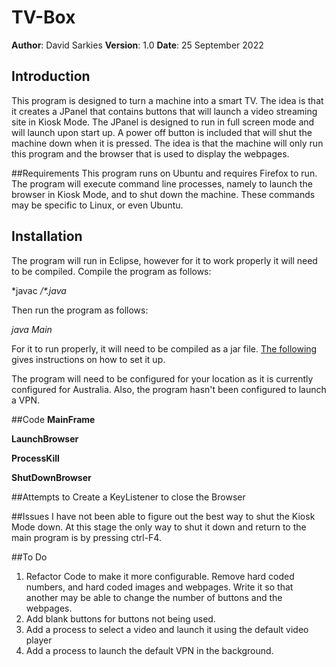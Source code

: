 # TV-Box
**Author**: David Sarkies
**Version**: 1.0
**Date**: 25 September 2022

## Introduction
This program is designed to turn a machine into a smart TV. The idea is that it creates a JPanel
that contains buttons that will launch a video streaming site in Kiosk Mode. The JPanel is designed
to run in full screen mode and will launch upon start up. A power off button is included that will
shut the machine down when it is pressed. The idea is that the machine will only run this program
and the browser that is used to display the webpages.

##Requirements
This program runs on Ubuntu and requires Firefox to run. The program will execute command line
processes, namely to launch the browser in Kiosk Mode, and to shut down the machine. These commands
may be specific to Linux, or even Ubuntu.

## Installation
The program will run in Eclipse, however for it to work properly it will need to be compiled. 
Compile the program as follows:

*javac *\/\*.java*

Then run the program as follows:

*java Main*

For it to run properly, it will need to be compiled as a jar file. [The following](https://gnomeshell.wordpress.com/2011/08/28/manage-the-startup-applications/) gives instructions on how to set it up.  

The program will need to be configured for your location as it is currently configured for 
Australia. Also, the program hasn't been configured to launch a VPN.

##Code
**MainFrame**

**LaunchBrowser**

**ProcessKill**

**ShutDownBrowser**

##Attempts to Create a KeyListener to close the Browser

##Issues
I have not been able to figure out the best way to shut the Kiosk Mode down. At this stage the only
way to shut it down and return to the main program is by pressing ctrl-F4.

##To Do
1. Refactor Code to make it more configurable. Remove hard coded numbers, and hard coded images and webpages. Write it so that another may be able to change the number of buttons and the webpages.
2. Add blank buttons for buttons not being used.
3. Add a process to select a video and launch it using the default video player
4. Add a process to launch the default VPN in the background.

